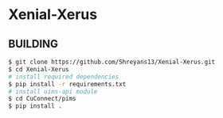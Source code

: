 # Xenial-Xerus

## BUILDING
```bash
$ git clone https://github.com/Shreyans13/Xenial-Xerus.git
$ cd Xenial-Xerus
# install required dependencies
$ pip install -r requirements.txt
# install uims-api module
$ cd CuConnect/pims
$ pip install .
```